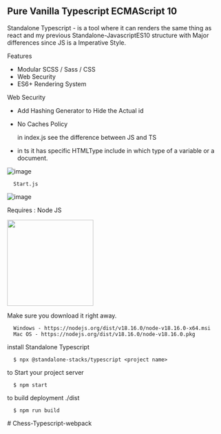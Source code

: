 
## Pure Vanilla Typescript ECMAScript 10

Standalone Typescript - is a tool where it can renders the same thing as react and my previous Standalone-JavascriptES10 structure with Major differences since JS is a Imperative Style.

Features

  - Modular SCSS / Sass / CSS
  - Web Security
  - ES6+ Rendering System

Web Security
  - Add Hashing Generator to Hide the Actual id
  - No Caches Policy
        
       

     in index.js see the difference between JS and TS 

- in ts it has specific HTMLType include in which type of a variable or a document.

![image](https://github.com/Renstrio24p/Standalone-TypescriptES10/assets/123795328/121c6aa4-140d-4a6d-8097-b588d0e20404)


      Start.js
        
![image](https://github.com/Renstrio24p/Standalone-TypescriptES10/assets/123795328/3dd4c5a9-e0b3-474a-8d58-16542f08130e)


Requires : Node JS

<img src="https://upload.wikimedia.org/wikipedia/commons/7/7e/Node.js_logo_2015.svg" width="200px"/>

Make sure you download it right away.

      Windows - https://nodejs.org/dist/v18.16.0/node-v18.16.0-x64.msi
      Mac OS - https://nodejs.org/dist/v18.16.0/node-v18.16.0.pkg

install Standalone Typescript

      $ npx @standalone-stacks/typescript <project name>

to Start your project server

      $ npm start

to build deployment ./dist

      $ npm run build
      

      


    

        




#   C h e s s - T y p e s c r i p t - w e b p a c k 
 
 
